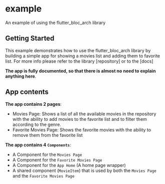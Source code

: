 # example

An example of using the flutter_bloc_arch library

## Getting Started

This example demonstrates how to use the flutter_bloc_arch library by building a simple app
for showing a movies list and adding them to favorite list. For more info please refer to the 
library [repository] or to the [docs]

**The app is fully documented, so that there is almost no need to explain anything here**.

## App contents

**The app contains 2 pages**:
- Movies Page: Shows a list of all the available movies in the repository with the ability to add
movies to the favorite list and to filter them according to the genre.
- Favorite Movies Page: Shows the favorite movies with the ability to remove them from the favorite
list

**The app contains 4 `Components`**:
- A Component for the `Movies Page`
- A Component for the `Favorite Movies Page`
- A Component for the `App Home` (A home page wrapper)
- A shared component (`MovieItem`) that is used by both the `Movies Page` and the `Favorite Movies Page`
 
